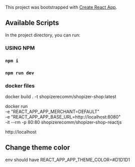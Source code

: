 This project was bootstrapped with [Create React App](https://github.com/facebook/create-react-app).

## Available Scripts

In the project directory, you can run:

### USING NPM

### `npm i`

### `npm run dev`

### docker files ###

docker build . -t shopizerecomm/shopizer-shop:latest

docker run \
-e "REACT_APP_APP_MERCHANT=DEFAULT" \
-e "REACT_APP_APP_BASE_URL=http://localhost:8080" \
-it --rm -p 80:80 shopizerecomm/shopizer-shop-reactjs

http://localhost

## Change theme color

env should have
REACT_APP_APP_THEME_COLOR=#D1D1D1
